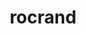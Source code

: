 ---
title: "rocrand"
layout: cache
categories: [package, develop]
meta: {"compilers": ["gcc@11.4.0", "gcc@13.2.0"], "num_specs": 29, "num_specs_by_stack": {"e4s": 12, "hep": 8, "ml-linux-x86_64-rocm": 9, "root": 29}, "oss": ["ubuntu22.04", "ubuntu24.04"], "platforms": ["linux"], "stacks": ["e4s", "hep", "ml-linux-x86_64-rocm", "root"], "targets": ["x86_64_v3"], "versions": ["5.7.1", "6.1.2", "6.3.3"]}
spec_details: [{"compiler": "gcc@11.4.0", "hash": "3j5ovh6fa6ut3rxkn3o5re3qjjclngxg", "os": "ubuntu22.04", "platform": "linux", "size": "-", "stacks": ["hep", "root"], "target": "x86_64_v3", "variants": ["amdgpu_target:=auto", "~asan", "build_system=cmake", "build_type=Release", "generator=make", "~hiprand", "~ipo"], "versions": ["5.7.1"]}, {"compiler": "gcc@11.4.0", "hash": "45qxeenlysjfrxes7e2trlpcvrw7onmt", "os": "ubuntu22.04", "platform": "linux", "size": "-", "stacks": ["e4s", "root"], "target": "x86_64_v3", "variants": ["amdgpu_target:=auto", "~asan", "build_system=cmake", "build_type=Release", "generator=make", "+hiprand", "~ipo"], "versions": ["6.3.3"]}, {"compiler": "gcc@11.4.0", "hash": "5ho6ml442e22sto5noho7kriplglsrnx", "os": "ubuntu22.04", "platform": "linux", "size": "-", "stacks": ["e4s", "root"], "target": "x86_64_v3", "variants": ["amdgpu_target:=auto", "~asan", "build_system=cmake", "build_type=Release", "generator=make", "+hiprand", "~ipo"], "versions": ["6.3.3"]}, {"compiler": "gcc@11.4.0", "hash": "7f7g5n7lkmr7qv6srl5ip5i44pmfmxov", "os": "ubuntu22.04", "platform": "linux", "size": "-", "stacks": ["e4s", "root"], "target": "x86_64_v3", "variants": ["amdgpu_target:=auto", "~asan", "build_system=cmake", "build_type=Release", "generator=make", "+hiprand", "~ipo"], "versions": ["6.3.3"]}, {"compiler": "gcc@11.4.0", "hash": "7zfgxah6inndztrsp6kyfsaeo7fwggcm", "os": "ubuntu22.04", "platform": "linux", "size": "-", "stacks": ["hep", "root"], "target": "x86_64_v3", "variants": ["amdgpu_target:=auto", "~asan", "build_system=cmake", "build_type=Release", "generator=make", "~hiprand", "~ipo"], "versions": ["5.7.1"]}, {"compiler": "gcc@13.2.0", "hash": "bngyqiesjtct2qnupyheiiwk25kbtku5", "os": "ubuntu24.04", "platform": "linux", "size": "-", "stacks": ["ml-linux-x86_64-rocm", "root"], "target": "x86_64_v3", "variants": ["amdgpu_target:=gfx90a", "~asan", "build_system=cmake", "build_type=Release", "generator=make", "~hiprand", "~ipo"], "versions": ["6.1.2"]}, {"compiler": "gcc@11.4.0", "hash": "bohiipi2wfnta5m4km3n6qk5d6c3hwk4", "os": "ubuntu22.04", "platform": "linux", "size": "-", "stacks": ["e4s", "root"], "target": "x86_64_v3", "variants": ["amdgpu_target:=auto", "~asan", "build_system=cmake", "build_type=Release", "generator=make", "~hiprand", "~ipo"], "versions": ["6.3.3"]}, {"compiler": "gcc@11.4.0", "hash": "c4m3p7kasyctvlzilikyjdt2rtxezc5b", "os": "ubuntu22.04", "platform": "linux", "size": "-", "stacks": ["hep", "root"], "target": "x86_64_v3", "variants": ["amdgpu_target:=auto", "~asan", "build_system=cmake", "build_type=Release", "generator=make", "~hiprand", "~ipo"], "versions": ["5.7.1"]}, {"compiler": "gcc@11.4.0", "hash": "dopatogrxd5r6gwqrj7c4vmbzkuwzyof", "os": "ubuntu22.04", "platform": "linux", "size": "-", "stacks": ["e4s", "root"], "target": "x86_64_v3", "variants": ["amdgpu_target:=auto", "~asan", "build_system=cmake", "build_type=Release", "generator=make", "~hiprand", "~ipo"], "versions": ["6.3.3"]}, {"compiler": "gcc@11.4.0", "hash": "fhko2iqfilzga4jn2ejatfuf3wfzodsr", "os": "ubuntu22.04", "platform": "linux", "size": "-", "stacks": ["e4s", "root"], "target": "x86_64_v3", "variants": ["amdgpu_target:=auto", "~asan", "build_system=cmake", "build_type=Release", "generator=make", "+hiprand", "~ipo"], "versions": ["6.3.3"]}, {"compiler": "gcc@13.2.0", "hash": "fqqthajsniao24l7ny425lolahi4qaxj", "os": "ubuntu24.04", "platform": "linux", "size": "-", "stacks": ["ml-linux-x86_64-rocm", "root"], "target": "x86_64_v3", "variants": ["amdgpu_target:=gfx90a", "~asan", "build_system=cmake", "build_type=Release", "generator=make", "~hiprand", "~ipo"], "versions": ["6.1.2"]}, {"compiler": "gcc@11.4.0", "hash": "fzx3dcw4e4mzx64xpnveurvlf3r6dhrv", "os": "ubuntu22.04", "platform": "linux", "size": "-", "stacks": ["e4s", "root"], "target": "x86_64_v3", "variants": ["amdgpu_target:=auto", "~asan", "build_system=cmake", "build_type=Release", "generator=make", "~hiprand", "~ipo"], "versions": ["6.3.3"]}, {"compiler": "gcc@11.4.0", "hash": "gbhneh4zlrie64j2tpon654hrjndrmrs", "os": "ubuntu22.04", "platform": "linux", "size": "-", "stacks": ["hep", "root"], "target": "x86_64_v3", "variants": ["amdgpu_target:=auto", "~asan", "build_system=cmake", "build_type=Release", "generator=make", "~hiprand", "~ipo"], "versions": ["5.7.1"]}, {"compiler": "gcc@13.2.0", "hash": "hrubyw54tmt2ei2ak4ylgkrzwx4tajao", "os": "ubuntu24.04", "platform": "linux", "size": "-", "stacks": ["ml-linux-x86_64-rocm", "root"], "target": "x86_64_v3", "variants": ["amdgpu_target:=gfx90a", "~asan", "build_system=cmake", "build_type=Release", "generator=make", "~hiprand", "~ipo"], "versions": ["6.1.2"]}, {"compiler": "gcc@11.4.0", "hash": "hzovclqpxz6aexhuahlwaapngcvfnqfn", "os": "ubuntu22.04", "platform": "linux", "size": "-", "stacks": ["hep", "root"], "target": "x86_64_v3", "variants": ["amdgpu_target:=auto", "~asan", "build_system=cmake", "build_type=Release", "generator=make", "~hiprand", "~ipo"], "versions": ["5.7.1"]}, {"compiler": "gcc@11.4.0", "hash": "i4332mo7uscsiukbteimjltbfwn34eh6", "os": "ubuntu22.04", "platform": "linux", "size": "-", "stacks": ["hep", "root"], "target": "x86_64_v3", "variants": ["amdgpu_target:=auto", "~asan", "build_system=cmake", "build_type=Release", "generator=make", "~hiprand", "~ipo"], "versions": ["5.7.1"]}, {"compiler": "gcc@11.4.0", "hash": "kxoknh5q3vl4xe6h6lwphu5t2mv4zie5", "os": "ubuntu22.04", "platform": "linux", "size": "-", "stacks": ["e4s", "root"], "target": "x86_64_v3", "variants": ["amdgpu_target:=auto", "~asan", "build_system=cmake", "build_type=Release", "generator=make", "~hiprand", "~ipo"], "versions": ["6.3.3"]}, {"compiler": "gcc@11.4.0", "hash": "ldp3blzoqgjms4mwwcjhxw2psjivqhs5", "os": "ubuntu22.04", "platform": "linux", "size": "-", "stacks": ["e4s", "root"], "target": "x86_64_v3", "variants": ["amdgpu_target:=auto", "~asan", "build_system=cmake", "build_type=Release", "generator=make", "~hiprand", "~ipo"], "versions": ["6.3.3"]}, {"compiler": "gcc@11.4.0", "hash": "lwxsfq7km5ipg6klvubm7rfkpgbifxex", "os": "ubuntu22.04", "platform": "linux", "size": "-", "stacks": ["hep", "root"], "target": "x86_64_v3", "variants": ["amdgpu_target:=auto", "~asan", "build_system=cmake", "build_type=Release", "generator=make", "~hiprand", "~ipo"], "versions": ["5.7.1"]}, {"compiler": "gcc@13.2.0", "hash": "n4e45df33suknghozn2mrnzxtxk4xvu4", "os": "ubuntu24.04", "platform": "linux", "size": "-", "stacks": ["ml-linux-x86_64-rocm", "root"], "target": "x86_64_v3", "variants": ["amdgpu_target:=gfx90a", "~asan", "build_system=cmake", "build_type=Release", "generator=make", "~hiprand", "~ipo"], "versions": ["6.1.2"]}, {"compiler": "gcc@13.2.0", "hash": "nbqocrsyaawkosw65upe6xqlkbyxsbi6", "os": "ubuntu24.04", "platform": "linux", "size": "-", "stacks": ["ml-linux-x86_64-rocm", "root"], "target": "x86_64_v3", "variants": ["amdgpu_target:=gfx90a", "~asan", "build_system=cmake", "build_type=Release", "generator=make", "~hiprand", "~ipo"], "versions": ["6.1.2"]}, {"compiler": "gcc@13.2.0", "hash": "nqapinvqsnbcsymf7cofyis6f4aeg2ph", "os": "ubuntu24.04", "platform": "linux", "size": "-", "stacks": ["ml-linux-x86_64-rocm", "root"], "target": "x86_64_v3", "variants": ["amdgpu_target:=gfx90a", "~asan", "build_system=cmake", "build_type=Release", "generator=make", "~hiprand", "~ipo"], "versions": ["6.1.2"]}, {"compiler": "gcc@13.2.0", "hash": "ocnfcnme4i46o7r4burnqyacfui5udb2", "os": "ubuntu24.04", "platform": "linux", "size": "-", "stacks": ["ml-linux-x86_64-rocm", "root"], "target": "x86_64_v3", "variants": ["amdgpu_target:=gfx90a", "~asan", "build_system=cmake", "build_type=Release", "generator=make", "~hiprand", "~ipo"], "versions": ["6.1.2"]}, {"compiler": "gcc@11.4.0", "hash": "p3yfer2avewmw47xn3lg6whsr36ixbkw", "os": "ubuntu22.04", "platform": "linux", "size": "-", "stacks": ["e4s", "root"], "target": "x86_64_v3", "variants": ["amdgpu_target:=auto", "~asan", "build_system=cmake", "build_type=Release", "generator=make", "+hiprand", "~ipo"], "versions": ["6.3.3"]}, {"compiler": "gcc@13.2.0", "hash": "pzq3i5blr6tv2ffdfkffllcxrxiybqwj", "os": "ubuntu24.04", "platform": "linux", "size": "-", "stacks": ["ml-linux-x86_64-rocm", "root"], "target": "x86_64_v3", "variants": ["amdgpu_target:=gfx90a", "~asan", "build_system=cmake", "build_type=Release", "generator=make", "~hiprand", "~ipo"], "versions": ["6.1.2"]}, {"compiler": "gcc@11.4.0", "hash": "r2rsirfb6p2u7ps3nfkamkyoetnxifls", "os": "ubuntu22.04", "platform": "linux", "size": "-", "stacks": ["e4s", "root"], "target": "x86_64_v3", "variants": ["amdgpu_target:=auto", "~asan", "build_system=cmake", "build_type=Release", "generator=make", "+hiprand", "~ipo"], "versions": ["6.3.3"]}, {"compiler": "gcc@11.4.0", "hash": "rphyehkuj5ka2bxki3lnzpxkgeiwkvca", "os": "ubuntu22.04", "platform": "linux", "size": "-", "stacks": ["hep", "root"], "target": "x86_64_v3", "variants": ["amdgpu_target:=auto", "~asan", "build_system=cmake", "build_type=Release", "generator=make", "~hiprand", "~ipo"], "versions": ["5.7.1"]}, {"compiler": "gcc@11.4.0", "hash": "xnwm7tvw7fxfe3vij7n32fsb5mh4u6tz", "os": "ubuntu22.04", "platform": "linux", "size": "-", "stacks": ["e4s", "root"], "target": "x86_64_v3", "variants": ["amdgpu_target:=auto", "~asan", "build_system=cmake", "build_type=Release", "generator=make", "~hiprand", "~ipo"], "versions": ["6.3.3"]}, {"compiler": "gcc@13.2.0", "hash": "z53tekj3nuf2ckbwautajh67pz2xe35a", "os": "ubuntu24.04", "platform": "linux", "size": "-", "stacks": ["ml-linux-x86_64-rocm", "root"], "target": "x86_64_v3", "variants": ["amdgpu_target:=gfx90a", "~asan", "build_system=cmake", "build_type=Release", "generator=make", "~hiprand", "~ipo"], "versions": ["6.1.2"]}]
---